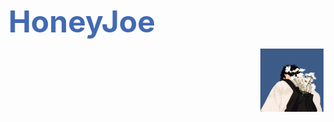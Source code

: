 <!-- # Welcome to HoneyJoe's Homepage!   -->
<!-- 
<div align=center> -->



<!-- ![imag1](image/2.gif)  -->

<!-- <div align=right> -->


<b></font><font color=#426ab3 size=10 >HoneyJoe</font> </b>

<img src="image/1.png" width = 20% height = 20% div align=right />

<div align=left>

<!-- # 乔浩铭/Haoming Qiao
## 职位 -->
<!-- > 联系方式: 13994149620

### 关于我
/* 列举一下个人优势和特点 */

### 工作经历
/* 工作的经历和工作内容,注意要时间倒序 */

### 教育经历
/* 学校和专业等信息 */

### 技术经历
/* 不要单纯列出一堆技术名词，而是明确自己做过的事情，这样面试官比较容易对我的技术有个初步判断 */ -->




<!-- [Special thanks: cy3486](http://cy3486.github.io) -->
